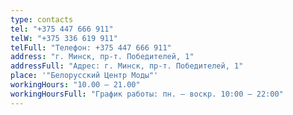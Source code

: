 ```yaml
---
type: contacts
tel: "+375 447 666 911"
telW: "+375 336 619 911"
telFull: "Телефон: +375 447 666 911"
address: "г. Минск, пр-т. Победителей, 1"
addressFull: "Адрес: г. Минск, пр-т. Победителей, 1"
place: '"Белорусский Центр Моды"'
workingHours: "10.00 — 21.00"
workingHoursFull: "График работы: пн. — воскр. 10:00 — 22:00"
---
```

